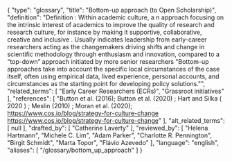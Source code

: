 {
    "type": "glossary",
    "title": "Bottom-up approach (to Open Scholarship)",
    "definition": "Definition :  Within academic culture, a n approach focusing on the intrinsic interest of academics to improve the quality of research and research culture, for instance by making it supportive, collaborative, creative and inclusive . Usually indicates leadership from early-career researchers acting as the changemakers driving shifts and change in scientific methodology through enthusiasm and innovation, compared to a “top-down” approach initiated by more senior researchers \"Bottom-up approaches take into account the specific local circumstances of the case itself, often using empirical data, lived experience, personal accounts, and circumstances as the starting point for developing policy solutions.\"",
    "related_terms": [
        "Early Career Researchers (ECRs)",
        "Grassroot initiatives"
    ],
    "references": [
        "Button et al. (2016); Button et al. (2020) ; Hart and Silka ( 2020 ) ; Meslin (2010) ; Moran et al. (2020); https://www.cos.io/blog/strategy-for-culture-change https://www.cos.io/blog/strategy-for-culture-change"
    ],
    "alt_related_terms": [
        null
    ],
    "drafted_by": [
        "Catherine Laverty"
    ],
    "reviewed_by": [
        "Helena Hartmann",
        "Michele C. Lim",
        "Adam Parker",
        "Charlotte R. Pennington",
        "Birgit Schmidt",
        "Marta Topor",
        "Flávio Azevedo"
    ],
    "language": "english",
    "aliases": [
        "/glossary/bottom_up_approach"
    ]
}

